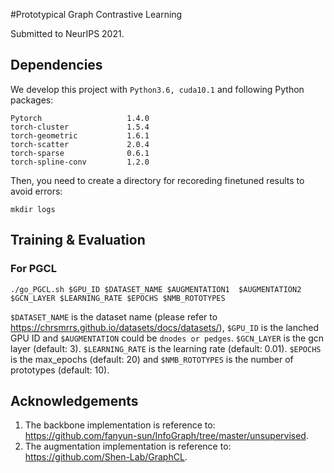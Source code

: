#Prototypical Graph Contrastive Learning

Submitted to NeurIPS 2021.

## Dependencies

We develop this project with `Python3.6, cuda10.1` and  following Python packages:

```
Pytorch                   1.4.0
torch-cluster             1.5.4                    
torch-geometric           1.6.1                    
torch-scatter             2.0.4                    
torch-sparse              0.6.1                    
torch-spline-conv         1.2.0 
```
Then, you need to create a directory for recoreding finetuned results to avoid errors:

```
mkdir logs
```

## Training & Evaluation

### For PGCL
```
./go_PGCL.sh $GPU_ID $DATASET_NAME $AUGMENTATION1  $AUGMENTATION2 $GCN_LAYER $LEARNING_RATE $EPOCHS $NMB_ROTOTYPES
```

```$DATASET_NAME``` is the dataset name (please refer to https://chrsmrrs.github.io/datasets/docs/datasets/), ```$GPU_ID``` is the lanched GPU ID and ```$AUGMENTATION``` could be ```dnodes or pedges```. `$GCN_LAYER` is the gcn layer (default: 3). `$LEARNING_RATE` is the learning rate (default: 0.01). `$EPOCHS` is the max_epochs (default: 20) and `$NMB_ROTOTYPES` is the number of prototypes (default: 10).


## Acknowledgements

1. The backbone implementation is reference to: https://github.com/fanyun-sun/InfoGraph/tree/master/unsupervised.
2. The augmentation implementation is reference to: https://github.com/Shen-Lab/GraphCL.
